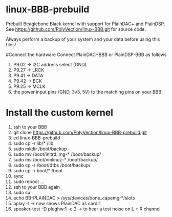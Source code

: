 # linux-BBB-prebuild
Prebuilt Beaglebone Black kernel with support for PlainDAC+ and PlainDSP.
See https://github.com/PolyVection/linux-BBB.git for source code.

Always perform a backup of your system and your data before using this files!


#Connect the hardware
Connect PlainDAC+BBB or PlainDSP-BBB as follows

1. P9.02 -> I2C address select (GND)
2. P9.27 -> LRCK
3. P9.41 -> DATA
4. P9.42 -> BCK
5. P9.25 -> MCLK
6. the power input pins (GND, 3v3, 5V) to the matching pins on your BBB.


# Install the custom kernel
1.  ssh to your BBB
2.  git clone https://github.com/PolyVection/linux-BBB-prebuild.git
3.  cd linux-BBB-prebuild
4.  sudo cp -r lib/* /lib
5.  sudo mkdir /boot/backup
6.  sudo mv /boot/initrd.img-* /boot/backup/
7.  sudo mv /boot/vmlinuz-* /boot/backup/
8.  sudo cp -r /boot/dtbs /boot/backup/
9.  sudo cp -r boot/* /boot
10. sync
11. sudo reboot
...
12. ssh to your BBB again
13. sudo su 
14. echo BB-PLAINDAC > /sys/devices/bone_capemgr*/slots
15. aplay -l -> now shows PlainDAC as card:1
16. speaker-test -D plughw:1 -c 2 -> to hear a test noise on L + R channel

